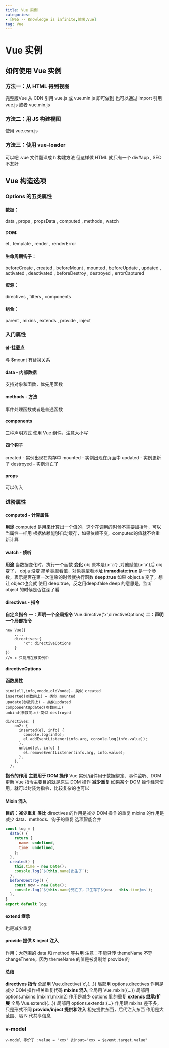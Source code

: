 ```yaml
---
title: Vue 实例
categories: 
- [Web -- Knowledge is infinite,前端,Vue]
tag: Vue
---
```

# Vue 实例
## 如何使用 Vue 实例
### 方法一：从 HTML 得到视图
完整版Vue
从 CDN 引用 vue.js 或 vue.min.js 即可做到
也可以通过 import 引用 vue.js 或者 vue.min.js
### 方法二：用 JS 构建视图
使用 vue.esm.js
### 方法三：使用 vue-loader
可以吧 .vue 文件翻译成 h 构建方法
但这样做 HTML 就只有一个 div#app , SEO 不友好
## Vue 构造选项
### Options 的五类属性
#### 数据：
data , props , propsData , computed , methods , watch
#### DOM:
el , template , render , renderError
#### 生命周期钩子： 
beforeCreate ,  created , beforeMount , mounted , beforeUpdate , updated , activated , deactivated , beforeDestroy , destroyed , errorCaptured
#### 资源： 
directives , filters , components
#### 组合： 
parent , mixins , extends , provide , inject
### 入门属性
#### el-挂载点
与 $mount 有替换关系
#### data - 内部数据
支持对象和函数，优先用函数
#### methods - 方法
事件处理函数或者是普通函数
#### components
三种声明方式
使用 Vue 组件，注意大小写
#### 四个钩子
created - 实例出现在内存中
mounted - 实例出现在页面中
updated - 实例更新了
destroyed - 实例消亡了
#### props
可以传入
### 进阶属性
#### computed - 计算属性
**用途**
computed 是用来计算出一个值的，这个在调用的时候不需要加括号，可以当属性一样用
根据依赖能够自动缓存，如果依赖不变，computed的值就不会重新计算
#### watch - 侦听
**用途**
当数据变化时，执行一个函数
**变化**
obj 原本是{a:'a'} ,对他赋值{a:'a'}后
obj变了， obj.a 没变
简单类型看值，对象类型看地址
**immediate:true**
是一个参数，表示是否在第一次渲染的时候就执行函数
**deep:true**
如果 object.a 变了，想让 object也变就 使用 deep:true，反之用deep:false
deep 的意思是，监听 object 的时候是否往深了看
#### directives - 指令
**自定义指令**
**一：声明一个全局指令**
Vue.directive('x',directiveOptions)
**二：声明一个局部指令**
```vue
new Vue({
	...,
	directives:{
		"x": directiveOptions
	}
})
//v-x 只能用在该实例中
```
#### directiveOptions
**函数属性**
```vue
bind(ell,info,vnode,oldVnode)- 类似 created
inserted(参数同上) = 类似 mounted
upadate(参数同上) - 类似updated
compoonentUpdated(参数同上)
unbind(参数同上)-类似 destroyed
```
```vue
directives: {
    on2: {
      inserted(el, info) {
        console.log(info);
        el.addEventListener(info.arg, console.log(info.value));
      },
      unbind(el, info) {
        el.removeEventListener(info.arg, info.value);
      },
    },
  },
```
**指令的作用**
**主要用于 DOM 操作**
Vue 实例/组件用于数据绑定、事件监听、DOM更新
Vue 指令主要目的就是原生 DOM 操作
**减少重复**
如果某个 DOM 操作经常使用，就可以封装为指令，比较复杂的也可以
#### Mixin 混入
**目的：减少重复**
**类比**
directives 的作用是减少 DOM 操作的重复
mixins 的作用是减少 data、methods、钩子的重复
选项智能合并
```javascript
const log = {
  data() {
    return {
      name: undefined,
      time: undefined,
    };
  },
  created() {
    this.time = new Date();
    console.log(`${this.name}出生了`);
  },
  beforeDestroy() {
    const now = new Date();
    console.log(`${this.name}死亡了，共生存了${now - this.time}ms`);
  },
}
export default log;
```
#### extend 继承
也是减少重复
#### provide 提供 & inject 注入
作用：大范围的 data 和 method 等共用
注意：不能只传 themeName 不穿 changeTheme，因为 themeName 的值是被复制给 provide 的
#### 总结
**directives 指令**
全局用 Vue.directive('x',{...})
局部用 options.directives
作用是减少 DOM 操作相关重复代码
**mixins 混入**
全局用 Vue.mixin({...})
局部用 options.mixins:[mixin1,mixin2]
作用是减少 options 里的重复
**extends 继承/扩展**
全局 Vue.extend({...})
局部用 options.extends:{...}
作用跟 mixins 差不多，只是形式不同
**provide/inject 提供和注入**
祖先提供东西，后代注入东西
作用是大范围、隔 N 代共享信息
### v-model
```vue
v-model 等价于 :value = "xxx" @input="xxx = $event.target.value"
```
